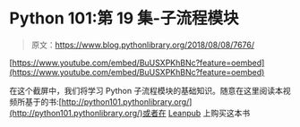 # Python 101:第 19 集-子流程模块

> 原文：<https://www.blog.pythonlibrary.org/2018/08/08/7676/>

[https://www.youtube.com/embed/BuUSXPKhBNc?feature=oembed](https://www.youtube.com/embed/BuUSXPKhBNc?feature=oembed)

在这个截屏中，我们将学习 Python 子流程模块的基础知识。随意在这里阅读本视频所基于的书:[http://python101.pythonlibrary.org/](http://python101.pythonlibrary.org/)或者在 [Leanpub](https://leanpub.com/python_101) 上购买这本书